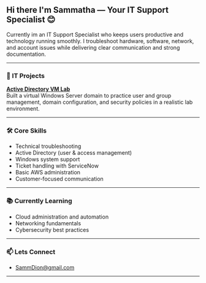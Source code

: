 ## Hi there I'm Sammatha — Your IT Support Specialist 😊  

Currently im an IT Support Specialist who keeps users productive and technology running smoothly. I troubleshoot hardware, software, network, and account issues while delivering clear communication and strong documentation.

---

### 🔧 IT Projects   
**[Active Directory VM Lab](https://github.com/sammathaadams/active-directory-vm-lab)**  
Built a virtual Windows Server domain to practice user and group management, domain configuration, and security policies in a realistic lab environment.

---

### 🛠 Core Skills  
- Technical troubleshooting  
- Active Directory (user & access management)  
- Windows system support  
- Ticket handling with ServiceNow  
- Basic AWS administration  
- Customer-focused communication  

---

### 📚 Currently Learning  
- Cloud administration and automation  
- Networking fundamentals  
- Cybersecurity best practices  

---

### 📫 Lets Connect
- SammDion@gmail.com

---

<!--
**sammathaadams/sammathaadams** is a ✨ _special_ ✨ repository because its `README.md` (this file) appears on your GitHub profile.

Here are some ideas to get you started:

- 🔭 I’m currently working on ...
- 🌱 I’m currently learning ...
- 👯 I’m looking to collaborate on ...
- 🤔 I’m looking for help with ...
- 💬 Ask me about ...
- 📫 How to reach me: ...
- 😄 Pronouns: ...
- ⚡ Fun fact: ...
-->
